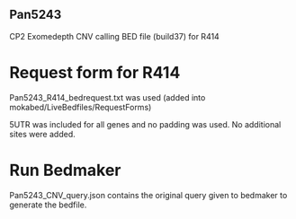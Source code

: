 ## Pan5243

CP2 Exomedepth CNV calling BED file (build37) for R414

# Request form for R414
Pan5243_R414_bedrequest.txt was used  (added into mokabed/LiveBedfiles/RequestForms)

5UTR was included for all genes and no padding was used. No additional sites were added. 

# Run Bedmaker
Pan5243_CNV_query.json contains the original query given to bedmaker to generate the bedfile.